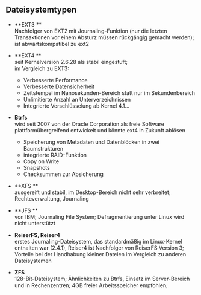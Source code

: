## Dateisystemtypen

* **EXT3 **  
  Nachfolger von EXT2 mit Journaling-Funktion \(nur die letzten Transaktionen vor einem Absturz müssen rückgängig gemacht werden\); ist abwärtskompatibel zu ext2

* **EXT4 **  
  seit Kernelversion 2.6.28 als stabil eingestuft;  
  im Vergleich zu EXT3:

  * Verbesserte Performance 
  * Verbesserte Datensicherheit
  * Zeitstempel im Nanosekunden-Bereich statt nur im Sekundenbereich
  * Unlimitierte Anzahl an Unterverzeichnissen
  * Integrierte Verschlüsselung ab Kernel 4.1...

* **Btrfs**  
  wird seit 2007 von der Oracle Corporation als freie Software plattformübergreifend entwickelt und könnte ext4 in Zukunft ablösen

  * Speicherung von Metadaten und Datenblöcken in zwei Baumstrukturen
  * integrierte RAID-Funktion
  * Copy on Write
  * Snapshots
  * Checksummen zur Absicherung

* **XFS  **  
  ausgereift und stabil, im Desktop-Bereich nicht sehr verbreitet; Rechteverwaltung, Journaling

* **JFS **  
  von IBM; Journaling File System; Defragmentierung unter Linux wird nicht unterstützt

* **ReiserFS, Reiser4**  
  erstes Journaling-Dateisystem, das standardmäßig im Linux-Kernel enthalten war \(2.4.1\), Reiser4 ist Nachfolger von ReiserFS Version 3; Vorteile bei der Handhabung kleiner Dateien im Vergleich zu anderen Dateisystemen

* **ZFS**  
  128-Bit-Dateisystem; Ähnlichkeiten zu Btrfs, Einsatz im Server-Bereich und in Rechenzentren; 4GB freier Arbeitsspeicher empfohlen;



